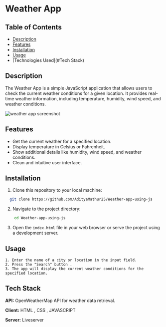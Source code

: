 # Weather App

## Table of Contents

- [Description](#description)
- [Features](#features)
- [Installation](#installation)
- [Usage](#usage)
- [Technologies Used](#Tech Stack)


## Description
The Weather App is a simple JavaScript application that allows users to check the current weather conditions for a given location. It provides real-time weather information, including temperature, humidity, wind speed, and weather conditions.


![weather app screenshot](https://github.com/AdityaMathur25/Weather-app-using-js/assets/61025539/142af66e-0c38-4515-a7ab-481592fdb435)
## Features
- Get the current weather for a specified location.
- Display temperature in Celsius or Fahrenheit.
- Show additional details like humidity, wind speed, and weather conditions.
- Clean and intuitive user interface.


## Installation

1. Clone this repository to your local machine:

```bash
  git clone https://github.com/AdityaMathur25/Weather-app-using-js  
```
2. Navigate to the project directory:

```bash
    cd Weather-app-using-js
```

3. Open the `index.html` file in your web browser or serve the project using a development server.

    
## Usage
```
1. Enter the name of a city or location in the input field.
2. Press the "Search" button .
3. The app will display the current weather conditions for the specified location.
```


## Tech Stack
**API:** OpenWeatherMap API for weather data retrieval.

**Client:** HTML , CSS , JAVASCRIPT

**Server:** Liveserver
